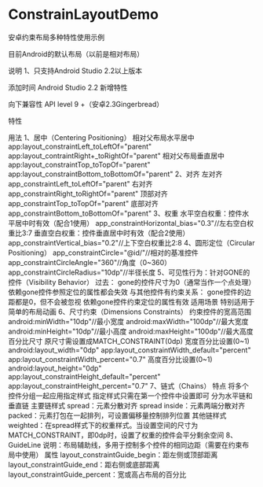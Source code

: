 # ConstrainLayoutDemo
安卓约束布局多种特性使用示例


目前Android的默认布局（以前是相对布局）

说明
  1、只支持Android Studio 2.2以上版本

添加时间
  Android Studio 2.2 新增特性

向下兼容性
  API level 9 +（安卓2.3Gingerbread）

特性



用法
  1、居中（Centering Positioning）
    相对父布局水平居中
      app:layout_constraintLeft_toLeftOf="parent"
      app:layout_contraintRight+_toRightOf="parent"
    相对父布局垂直居中
      app:layout_constraintTop_toTopOf="parent"
      app:layout_constraintBottom_toBottomOf="parent"
  2、对齐
    左对齐
      app_constraintLeft_toLeftOf="parent"
    右对齐
      app_constraintRight_toRightOf="parent"
    顶部对齐
      app_constraintTop_toTopOf="parent"
    底部对齐
      app_constraintBottom_toBottomOf="parent"
  3、权重
    水平空白权重：控件水平居中时有效（配合1使用）
      app_constraintHorizontal_bias="0.3"//左右空白权重比3:7
    垂直空白权重：控件垂直居中时有效（配合2使用）
      app_constraintVertical_bias="0.2"//上下空白权重比2:8
  4、圆形定位（Circular Positioning）
    app_constraintCircle="@id/"//相对的基准控件
    app_constraintCircleAngle="360"//角度（0~360）
    app_constraintCircleRadius="10dp"//半径长度
  5、可见性行为：针对GONE的控件（Visibility Behavior）
    过去：
      gone的控件尺寸为0（通常当作一个点处理）
      依赖gone控件参照定位的属性都会失效
    与其他控件有约束关系：
      gone控件的边距都是0，但不会被忽视
      依赖gone控件约束定位的属性有效
    适用场景
      特别适用于简单的布局动画
  6、尺寸约束（Dimensions Constraints）
    约束控件的宽高范围
      android:minWidth="10dp"//最小宽度
      android:maxWidth="100dp"//最大宽度
      android:minHeight="10dp"//最小高度
      android:maxHeight="100dp"//最大高度
    百分比尺寸
      原尺寸需设置成MATCH_CONSTRAINT(0dp)
      宽度百分比设置(0~1)
        android:layout_width="0dp"
        app:layout_constraintWidth_default="percent"
        app:layout_constraintWidth_percent="0.7"
      高度百分比设置(0~1)
        android:layout_height="0dp"
        app:layout_constraintHeight_default="percent"
        app:layout_constraintHeight_percent="0.7"
  7、链式（Chains）
    特点
      将多个控件分组一起应用指定样式
      指定样式只需在第一个控件中设置即可
      分为水平链和垂直链
    主要链样式
      spread：元素分散对齐
      spread inside：元素两端分散对齐
      packed：元素打包在一起排列，可设置偏移量控制排列位置
    其他链样式
      weighted：在spread样式下的权重样式。当设置空间的尺寸为MATCH_CONSTRAINT，即0dp时，设置了权重的控件会平分剩余空间
  8、GuideLine
    说明：布局辅助线，多用于控制多个控件的相同边距（需要在约束布局中使用）
    属性
      layout_constraintGuide_begin：距左侧或顶部距离
      layout_constraintGuide_end：距右侧或底部距离
      layout_constraintGuide_percent：宽或高占布局的百分比
